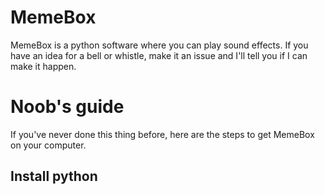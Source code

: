 # MemeBox
MemeBox is a python software where you can play sound effects.
 If you have an idea for a bell or whistle, make it an issue and I'll tell you if I can make it happen.
# Noob's guide
If you've never done this thing before, here are the steps to get MemeBox on your computer.
## Install python